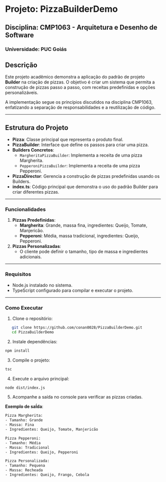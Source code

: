 # Projeto: PizzaBuilderDemo
## Disciplina: CMP1063 - Arquitetura e Desenho de Software
### Universidade: PUC Goiás

## Descrição
Este projeto acadêmico demonstra a aplicação do padrão de projeto **Builder** na criação de pizzas. O objetivo é criar um sistema que permita a construção de pizzas passo a passo, com receitas predefinidas e opções personalizáveis. 

A implementação segue os princípios discutidos na disciplina CMP1063, enfatizando a separação de responsabilidades e a reutilização de código.

---

## Estrutura do Projeto
- **Pizza**: Classe principal que representa o produto final.
- **PizzaBuilder**: Interface que define os passos para criar uma pizza.
- **Builders Concretos**: 
  - `MargheritaPizzaBuilder`: Implementa a receita de uma pizza Margherita.
  - `PepperoniPizzaBuilder`: Implementa a receita de uma pizza Pepperoni.
- **PizzaDirector**: Gerencia a construção de pizzas predefinidas usando os Builders.
- **index.ts**: Código principal que demonstra o uso do padrão Builder para criar diferentes pizzas.

---

### Funcionalidades
1. **Pizzas Predefinidas**:
   - **Margherita**: Grande, massa fina, ingredientes: Queijo, Tomate, Manjericão.
   - **Pepperoni**: Média, massa tradicional, ingredientes: Queijo, Pepperoni.
2. **Pizzas Personalizadas**:
   - O cliente pode definir o tamanho, tipo de massa e ingredientes adicionais.

---

### Requisitos
- Node.js instalado no sistema.
- TypeScript configurado para compilar e executar o projeto.

---

### Como Executar
1. Clone o repositório:
```bash
   git clone https://github.com/conan0028/PizzaBuilderDemo.git
   cd PizzaBuilderDemo
```
2. Instale dependências:
```bash
npm install
```
3. Compile o projeto:
```bash
tsc
```
4. Execute o arquivo principal: 
```bash
node dist/index.js
```
5. Acompanhe a saída no console para verificar as pizzas criadas.

**Exemplo de saÍda**:

```txt
Pizza Margherita:
- Tamanho: Grande
- Massa: Fina
- Ingredientes: Queijo, Tomate, Manjericão

Pizza Pepperoni:
- Tamanho: Média
- Massa: Tradicional
- Ingredientes: Queijo, Pepperoni

Pizza Personalizada:
- Tamanho: Pequena
- Massa: Recheada
- Ingredientes: Queijo, Frango, Cebola
```


